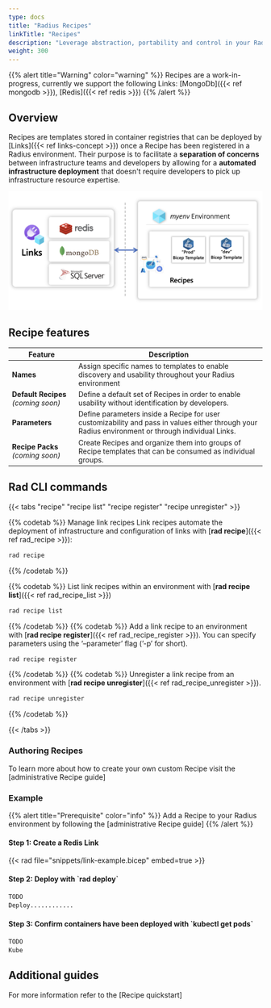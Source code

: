 ```yaml
---
type: docs
title: "Radius Recipes"
linkTitle: "Recipes"
description: "Leverage abstraction, portability and control in your Radius application with Recipes"
weight: 300
---
```


{{% alert title="Warning" color="warning" %}}
Recipes are a work-in-progress, currently we support the following Links: [MongoDb]({{< ref mongodb >}}), [Redis]({{< ref redis >}})
{{% /alert %}}

## Overview

Recipes are templates stored in container registries that can be deployed by [Links]({{< ref links-concept >}}) once a Recipe has been registered in a Radius environment. Their purpose is to facilitate a **separation of concerns** between infrastructure teams and developers by allowing for a **automated infrastructure deployment** that doesn't require developers to pick up infrastructure resource expertise.


<img src="recipes.png" alt="Diagram of a container registry containing multiple templates and linking back to a Radius application with a Link" width=700px />

## Recipe features

| Feature | Description |
|---------|-------------|
| **Names** | Assign specific names to templates to enable discovery and usability throughout your Radius environment |
| **Default Recipes** *(coming soon)* | Define a default set of Recipes in order to enable usability without identification by developers.
| **Parameters** | Define parameters inside a Recipe for user customizability and pass in values either through your Radius environment or through individual Links.
| **Recipe Packs** *(coming soon)* | Create Recipes and organize them into groups of Recipe templates that can be consumed as individual groups.

## Rad CLI commands

{{< tabs "recipe" "recipe list" "recipe register" "recipe unregister"  >}}

{{% codetab %}}
Manage link recipes Link recipes automate the deployment of infrastructure and configuration of links with [**rad recipe**]({{< ref rad_recipe >}}):

```zsh
rad recipe
```
{{% /codetab %}}

{{% codetab %}}
List link recipes within an environment with [**rad recipe list**]({{< ref rad_recipe_list >}})

```zsh
rad recipe list
```
{{% /codetab %}}
{{% codetab %}}
Add a link recipe to an environment with [**rad recipe register**]({{< ref rad_recipe_register >}}). You can specify parameters using the ‘–parameter’ flag (’-p’ for short).

```zsh
rad recipe register
```
{{% /codetab %}}
{{% codetab %}}
Unregister a link recipe from an environment with [**rad recipe unregister**]({{< ref rad_recipe_unregister >}}).

```zsh
rad recipe unregister
```
{{% /codetab %}}


{{< /tabs >}}

### Authoring Recipes

To learn more about how to create your own custom Recipe visit the [administrative Recipe guide]


### Example

{{% alert title="Prerequisite" color="info" %}}
Add a Recipe to your Radius environment by following the [administrative Recipe guide]
{{% /alert %}}

<h4>Step 1: Create a Redis Link</h4>

{{< rad file="snippets/link-example.bicep" embed=true >}}

<h4>Step 2: Deploy with `rad deploy`</h4>

```zsh
TODO
Deploy............
```

<h4>Step 3: Confirm containers have been deployed with `kubectl get pods`</h4>

```zsh
TODO
Kube
```

## Additional guides

For more information refer to the [Recipe quickstart]

